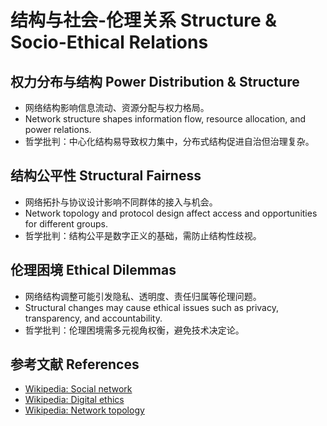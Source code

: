 # 结构与社会-伦理关系 Structure & Socio-Ethical Relations

## 权力分布与结构 Power Distribution & Structure

- 网络结构影响信息流动、资源分配与权力格局。
- Network structure shapes information flow, resource allocation, and power relations.
- 哲学批判：中心化结构易导致权力集中，分布式结构促进自治但治理复杂。

## 结构公平性 Structural Fairness

- 网络拓扑与协议设计影响不同群体的接入与机会。
- Network topology and protocol design affect access and opportunities for different groups.
- 哲学批判：结构公平是数字正义的基础，需防止结构性歧视。

## 伦理困境 Ethical Dilemmas

- 网络结构调整可能引发隐私、透明度、责任归属等伦理问题。
- Structural changes may cause ethical issues such as privacy, transparency, and accountability.
- 哲学批判：伦理困境需多元视角权衡，避免技术决定论。

## 参考文献 References

- [Wikipedia: Social network](https://en.wikipedia.org/wiki/Social_network)
- [Wikipedia: Digital ethics](https://en.wikipedia.org/wiki/Digital_ethics)
- [Wikipedia: Network topology](https://en.wikipedia.org/wiki/Network_topology)
